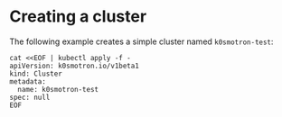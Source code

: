 # Creating a cluster

The following example creates a simple cluster named `k0smotron-test`:

```shell
cat <<EOF | kubectl apply -f -
apiVersion: k0smotron.io/v1beta1
kind: Cluster
metadata:
  name: k0smotron-test
spec: null
EOF
```
